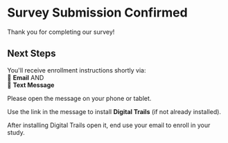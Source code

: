 # Survey Submission Confirmed

Thank you for completing our survey!

## Next Steps

You'll receive enrollment instructions shortly via:  
📧 **Email** AND  
📱 **Text Message**

Please open the message on your phone or tablet.

Use the link in the message to install **Digital Trails** (if not already installed).

After installing Digital Trails open it, end use your email to enroll in your study.